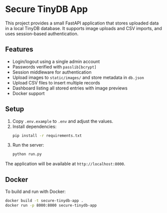 # Secure TinyDB App

This project provides a small FastAPI application that stores uploaded data in a local TinyDB database. It supports image uploads and CSV imports, and uses session-based authentication.

## Features

- Login/logout using a single admin account
- Passwords verified with `passlib[bcrypt]`
- Session middleware for authentication
- Upload images to `static/images/` and store metadata in `db.json`
- Upload CSV files to insert multiple records
- Dashboard listing all stored entries with image previews
- Docker support

## Setup

1. Copy `.env.example` to `.env` and adjust the values.
2. Install dependencies:
   ```bash
   pip install -r requirements.txt
   ```
3. Run the server:
   ```bash
   python run.py
   ```

The application will be available at `http://localhost:8000`.

## Docker

To build and run with Docker:

```bash
docker build -t secure-tinydb-app .
docker run -p 8000:8000 secure-tinydb-app
```

